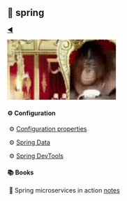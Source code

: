## :tulip: spring

[:arrow_backward:](../backend_index)

<img src="../../../src/img/spring_ez.gif" alt="spring_ez" style="zoom:150%;" />

#### :gear: Configuration

​	:gear: [Configuration properties](configuration/sb_conf_props)

​	:gear: [Spring Data](configuration/sb_data)

​	:gear: [Spring DevTools](configuration/sb_dev_tools)



#### :books: Books

​	:deciduous_tree: Spring microservices in action [notes](spring_microservices_in_action)  
